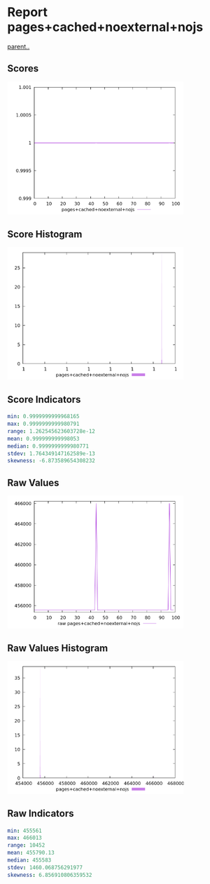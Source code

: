 # Report pages+cached+noexternal+nojs

[parent..](./..)  


## Scores

![score](./score.png)  

## Score Histogram

![hist](./hist.png)  

## Score Indicators

```yaml
min: 0.9999999999968165
max: 0.9999999999980791
range: 1.262545623603728e-12
mean: 0.999999999998053
median: 0.9999999999980771
stdev: 1.764349147162589e-13
skewness: -6.873589654308232

```

## Raw Values

![raw](./raw.png)  

## Raw Values Histogram

![raw hist](./raw_hist.png)  

## Raw Indicators

```yaml
min: 455561
max: 466013
range: 10452
mean: 455790.13
median: 455583
stdev: 1460.068756291977
skewness: 6.856910806359532

```

<style>
  img {
    max-width: 80%;
  }
</style>
      
